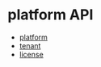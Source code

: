 # platform API

* [platform](api_resources/platform_platform_6.0_0_0_1_0.html)
* [tenant](api_resources/platform_tenant_64-65-70_0_1_0.html)
* [license](api_resources/platform_license_7.2_0_0.html)